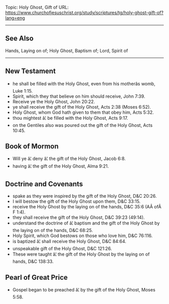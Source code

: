 Topic: Holy Ghost, Gift of
URL: https://www.churchofjesuschrist.org/study/scriptures/tg/holy-ghost-gift-of?lang=eng

---

## See Also

Hands, Laying on of; Holy Ghost, Baptism of; Lord, Spirit of

---

## New Testament

- he shall be filled with the Holy Ghost, even from his motherâs womb, Luke 1:15.
- Spirit, which they that believe on him should receive, John 7:39.
- Receive ye the Holy Ghost, John 20:22.
- ye shall receive the gift of the Holy Ghost, Acts 2:38 (Moses 6:52).
- Holy Ghost, whom God hath given to them that obey him, Acts 5:32.
- thou mightest â¦ be filled with the Holy Ghost, Acts 9:17.
- on the Gentiles also was poured out the gift of the Holy Ghost, Acts 10:45.

## Book of Mormon

- Will ye â¦ deny â¦ the gift of the Holy Ghost, Jacob 6:8.
- having â¦ the gift of the Holy Ghost, Alma 9:21.

## Doctrine and Covenants

- spake as they were inspired by the gift of the Holy Ghost, D&C 20:26.
- I will bestow the gift of the Holy Ghost upon them, D&C 33:15.
- receive the Holy Ghost by the laying on of the hands, D&C 35:6 (AÂ ofÂ F 1:4).
- they shall receive the gift of the Holy Ghost, D&C 39:23 (49:14).
- understand the doctrine of â¦ baptism and the gift of the Holy Ghost by the laying on of the hands, D&C 68:25.
- Holy Spirit, which God bestows on those who love him, D&C 76:116.
- is baptized â¦ shall receive the Holy Ghost, D&C 84:64.
- unspeakable gift of the Holy Ghost, D&C 121:26.
- These were taught â¦ the gift of the Holy Ghost by the laying on of hands, D&C 138:33.

## Pearl of Great Price

- Gospel began to be preached â¦ by the gift of the Holy Ghost, Moses 5:58.


